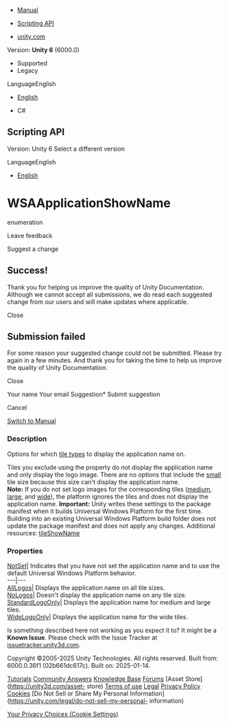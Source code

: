 [ ]()

  * [Manual](../Manual/index.html)
  * [Scripting API](../ScriptReference/index.html)

  * [unity.com](https://unity.com/)

Version: **Unity 6** (6000.0)

  * Supported
  * Legacy

LanguageEnglish

  * [English]()

  * C#

[ ](https://docs.unity3d.com)

## Scripting API

Version: Unity 6 Select a different version

LanguageEnglish

  * [English]()

# WSAApplicationShowName

enumeration

Leave feedback

Suggest a change

## Success!

Thank you for helping us improve the quality of Unity Documentation. Although
we cannot accept all submissions, we do read each suggested change from our
users and will make updates where applicable.

Close

## Submission failed

For some reason your suggested change could not be submitted. Please <a>try
again</a> in a few minutes. And thank you for taking the time to help us
improve the quality of Unity Documentation.

Close

Your name Your email Suggestion* Submit suggestion

Cancel

[Switch to Manual](../Manual/class-PlayerSettings.html "Go to PlayerSettings
Component in the Manual")

### Description

Options for which [tile types](PlayerSettings.WSAImageType.html) to display
the application name on.

Tiles you exclude using the property do not display the application name and
only display the logo image. There are no options that include the
[small](PlayerSettings.WSAImageType.UWPSquare71x71Logo.html) tile size because
this size can't display the application name.  
**Note:** If you do not set logo images for the corresponding tiles
([medium](PlayerSettings.WSAImageType.UWPSquare150x150Logo.html),
[large](PlayerSettings.WSAImageType.UWPSquare310x310Logo.html), and
[wide](PlayerSettings.WSAImageType.UWPWide310x150Logo.html)), the platform
ignores the tiles and does not display the application name. **Important:**
Unity writes these settings to the package manifest when it builds Universal
Windows Platform for the first time. Building into an existing Universal
Windows Platform build folder does not update the package manifest and does
not apply any changes. Additional resources:
[tileShowName](PlayerSettings.WSA-tileShowName.html)

### Properties

[NotSet](PlayerSettings.WSAApplicationShowName.NotSet.html)| Indicates that
you have not set the application name and to use the default Universal Windows
Platform behavior.  
---|---  
[AllLogos](PlayerSettings.WSAApplicationShowName.AllLogos.html)| Displays the
application name on all tile sizes.  
[NoLogos](PlayerSettings.WSAApplicationShowName.NoLogos.html)| Doesn't display
the application name on any tile size.  
[StandardLogoOnly](PlayerSettings.WSAApplicationShowName.StandardLogoOnly.html)|
Displays the application name for medium and large tiles.  
[WideLogoOnly](PlayerSettings.WSAApplicationShowName.WideLogoOnly.html)|
Displays the application name for the wide tiles.  
  
Is something described here not working as you expect it to? It might be a
**Known Issue**. Please check with the Issue Tracker at
[issuetracker.unity3d.com](https://issuetracker.unity3d.com).

Copyright ©2005-2025 Unity Technologies. All rights reserved. Built from:
6000.0.36f1 (02b661dc617c). Built on: 2025-01-14.

[Tutorials](https://unity3d.com/learn) [Community
Answers](https://answers.unity3d.com) [Knowledge
Base](https://support.unity3d.com/hc/en-us)
[Forums](https://forum.unity3d.com) [Asset Store](https://unity3d.com/asset-
store) [Terms of use](https://docs.unity3d.com/Manual/TermsOfUse.html)
[Legal](https://unity.com/legal) [Privacy
Policy](https://unity.com/legal/privacy-policy)
[Cookies](https://unity.com/legal/cookie-policy) [Do Not Sell or Share My
Personal Information](https://unity.com/legal/do-not-sell-my-personal-
information)

[Your Privacy Choices (Cookie Settings)](javascript:void\(0\);)

